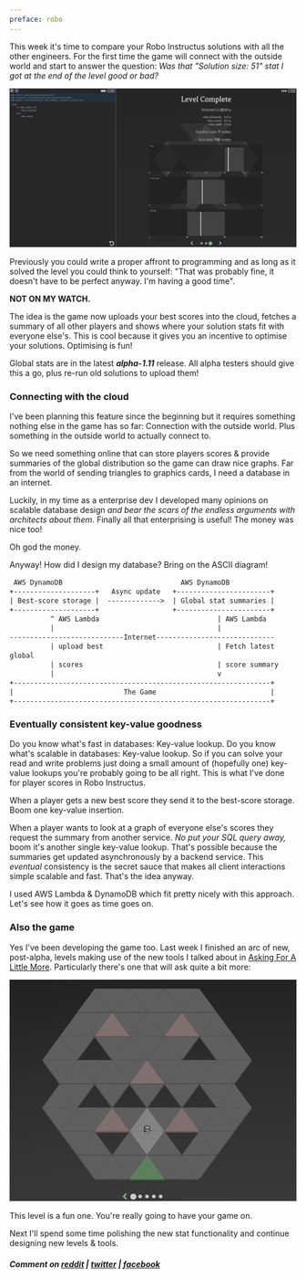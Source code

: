 ```yaml
---
preface: robo
---
```

This week it's time to compare your Robo Instructus solutions with all the other engineers. For the first time the game will connect with the outside world and start to answer the question: _Was that "Solution size: 51" stat I got at the end of the level good or bad?_

![](/assets/2018-02-24/graphs.png "Global stat graphs v1")

Previously you could write a proper affront to programming and as long as it solved the level you could think to yourself: "That was probably fine, it doesn't have to be perfect anyway. I'm having a good time".

**NOT ON MY WATCH.**

The idea is the game now uploads your best scores into the cloud, fetches a summary of all other players and shows where your solution stats fit with everyone else's. This is cool because it gives you an incentive to optimise your solutions. Optimising is fun!

Global stats are in the latest ***alpha-1.11*** release. All alpha testers should give this a go, plus re-run old solutions to upload them!

### Connecting with the cloud
I've been planning this feature since the beginning but it requires something nothing else in the game has so far: Connection with the outside world. Plus something in the outside world to actually connect to.

So we need something online that can store players scores & provide summaries of the global distribution so the game can draw nice graphs. Far from the world of sending triangles to graphics cards, I need a database in an internet.

Luckily, in my time as a enterprise dev I developed many opinions on scalable database design _and bear the scars of the endless arguments with architects about them_. Finally all that enterprising is useful! The money was nice too!

Oh god the money.

Anyway! How did I design my database? Bring on the ASCII diagram!

```
 AWS DynamoDB                             AWS DynamoDB
+--------------------+   Async update   +-----------------------+
| Best-score storage |  ------------->  | Global stat summaries |
+--------------------+                  +-----------------------+
          ^ AWS Lambda                             | AWS Lambda
          |                                        |
----------------------------Internet-----------------------------
          | upload best                            | Fetch latest global
          | scores                                 | score summary
          |                                        v
+---------------------------------------------------------------+
|                           The Game                            |
+---------------------------------------------------------------+
```

### Eventually consistent key-value goodness
Do you know what's fast in databases: Key-value lookup. Do you know what's scalable in databases: Key-value lookup. So if you can solve your read and write problems just doing a small amount of (hopefully one) key-value lookups you're probably going to be all right. This is what I've done for player scores in Robo Instructus.

When a player gets a new best score they send it to the best-score storage. Boom one key-value insertion.

When a player wants to look at a graph of everyone else's scores they request the summary from another service. _No put your SQL query away,_ boom it's another single key-value lookup. That's possible because the summaries get updated asynchronously by a backend service. This _eventual_ consistency is the secret sauce that makes all client interactions simple scalable and fast. That's the idea anyway.

I used AWS Lambda & DynamoDB which fit pretty nicely with this approach. Let's see how it goes as time goes on.

### Also the game
Yes I've been developing the game too. Last week I finished an arc of new, post-alpha, levels making use of the new tools I talked about in [Asking For A Little More](http://localhost:3000/2018/02/09/asking-for-a-little-more.html). Particularly there's one that will ask quite a bit more:

![](/assets/2018-02-24/new-level.png "This level is a bit hard")

This level is a fun one. You're really going to have your game on.

Next I'll spend some time polishing the new stat functionality and continue designing new levels & tools.

##### Comment on [reddit](https://www.reddit.com/r/devblogs/comments/7zvng5/robo_instructus_stats_in_the_cloud/) | [twitter](https://twitter.com/alexbutlergames/status/967334949127847936) | [facebook](https://www.facebook.com/alexbutlergames/posts/1790377374382975)
